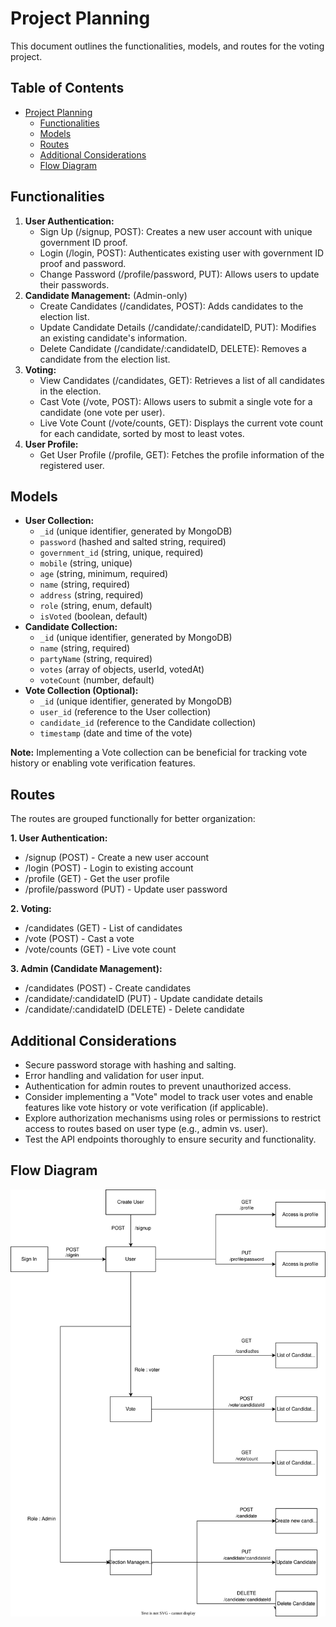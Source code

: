 # Project Planning

This document outlines the functionalities, models, and routes for the voting project.

## Table of Contents

* [Project Planning](#project-planning)
    * [Functionalities](#functionalities)
    * [Models](#models)
    * [Routes](#routes)
    * [Additional Considerations](#additional-considerations)
    * [Flow Diagram](#flow-diagram)

## Functionalities

1. **User Authentication:**
   - Sign Up (/signup, POST): Creates a new user account with unique government ID proof.
   - Login (/login, POST): Authenticates existing user with government ID proof and password.
   - Change Password (/profile/password, PUT): Allows users to update their passwords.
2. **Candidate Management:** (Admin-only)
   - Create Candidates (/candidates, POST): Adds candidates to the election list.
   - Update Candidate Details (/candidate/:candidateID, PUT): Modifies an existing candidate's information.
   - Delete Candidate (/candidate/:candidateID, DELETE): Removes a candidate from the election list.
3. **Voting:**
   - View Candidates (/candidates, GET): Retrieves a list of all candidates in the election.
   - Cast Vote (/vote, POST): Allows users to submit a single vote for a candidate (one vote per user).
   - Live Vote Count (/vote/counts, GET): Displays the current vote count for each candidate, sorted by most to least votes.
4. **User Profile:**
   - Get User Profile (/profile, GET): Fetches the profile information of the registered user.

## Models

* **User Collection:**
    - `_id` (unique identifier, generated by MongoDB)
    - `password` (hashed and salted string, required)
    - `government_id` (string, unique, required)
    - `mobile` (string, unique)
    - `age` (string, minimum, required)
    - `name` (string, required)
    - `address` (string, required)
    - `role` (string, enum, default)
    - `isVoted` (boolean, default)
* **Candidate Collection:**
    - `_id` (unique identifier, generated by MongoDB)
    - `name` (string, required)
    - `partyName` (string, required)
    - `votes` (array of objects, userId, votedAt)
    - `voteCount` (number, default)
* **Vote Collection (Optional):**
    - `_id` (unique identifier, generated by MongoDB)
    - `user_id` (reference to the User collection)
    - `candidate_id` (reference to the Candidate collection)
    - `timestamp` (date and time of the vote)

**Note:** Implementing a Vote collection can be beneficial for tracking vote history or enabling vote verification features.

## Routes

The routes are grouped functionally for better organization:

**1. User Authentication:**

- /signup (POST) - Create a new user account
- /login (POST) - Login to existing account
- /profile (GET) - Get the user profile
- /profile/password (PUT) - Update user password

**2. Voting:**

- /candidates (GET) - List of candidates
- /vote (POST) - Cast a vote
- /vote/counts (GET) - Live vote count

**3. Admin (Candidate Management):**

- /candidates (POST) - Create candidates
- /candidate/:candidateID (PUT) - Update candidate details
- /candidate/:candidateID (DELETE) - Delete candidate

## Additional Considerations

- Secure password storage with hashing and salting.
- Error handling and validation for user input.
- Authentication for admin routes to prevent unauthorized access.
- Consider implementing a "Vote" model to track user votes and enable features like vote history or vote verification (if applicable).
- Explore authorization mechanisms using roles or permissions to restrict access to routes based on user type (e.g., admin vs. user).
- Test the API endpoints thoroughly to ensure security and functionality.

## Flow Diagram

![Flow Diagram](Voting%20Application%20Flow%20Diagram.drawio.svg)
